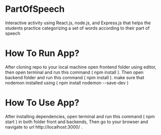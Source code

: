 # PartOfSpeech
Interactive activity using React.js, node.js, and Express.js that helps the students practice categorizing a set of words according to their part of speech
# How To Run App?
After cloning repo to your local machine open frontend folder using editor, then open terminal and run this command
( npm install ).
Then open backend folder and run this command
( npm install ).
make sure that nodemon installed using ( npm install nodemon --save-dev )
# How To Use App?
After installing dependencies, open terminal and run this command ( npm start ) in both folder front and backends,
Then go to your browser and navigate to url http://localhost:3000/ . 


